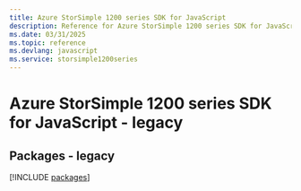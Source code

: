 ```yaml
---
title: Azure StorSimple 1200 series SDK for JavaScript
description: Reference for Azure StorSimple 1200 series SDK for JavaScript
ms.date: 03/31/2025
ms.topic: reference
ms.devlang: javascript
ms.service: storsimple1200series
---
```

# Azure StorSimple 1200 series SDK for JavaScript - legacy
## Packages - legacy
[!INCLUDE [packages](storsimple-1200-series-index.md)]